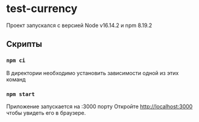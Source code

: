 # test-currency
Проект запускался с версией Node v16.14.2 и npm 8.19.2
## Скрипты
### `npm ci`
В директории необходимо установить зависимости одной из этих команд
### `npm start`
Приложение запускается на :3000 порту
Откройте [http://localhost:3000](http://localhost:3000) чтобы увидеть его в браузере.
